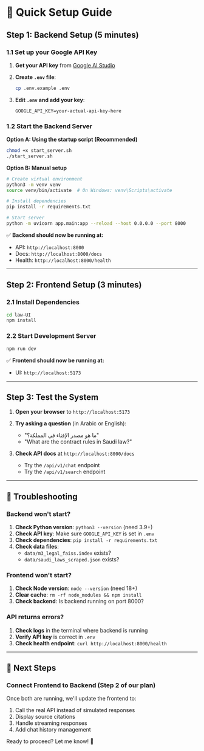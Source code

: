 # 🚀 Quick Setup Guide

## Step 1: Backend Setup (5 minutes)

### 1.1 Set up your Google API Key

1. **Get your API key** from [Google AI Studio](https://makersuite.google.com/app/apikey)

2. **Create `.env` file**:
   ```bash
   cp .env.example .env
   ```

3. **Edit `.env` and add your key**:
   ```env
   GOOGLE_API_KEY=your-actual-api-key-here
   ```

### 1.2 Start the Backend Server

**Option A: Using the startup script (Recommended)**
```bash
chmod +x start_server.sh
./start_server.sh
```

**Option B: Manual setup**
```bash
# Create virtual environment
python3 -m venv venv
source venv/bin/activate  # On Windows: venv\Scripts\activate

# Install dependencies
pip install -r requirements.txt

# Start server
python -m uvicorn app.main:app --reload --host 0.0.0.0 --port 8000
```

✅ **Backend should now be running at:**
- API: `http://localhost:8000`
- Docs: `http://localhost:8000/docs`
- Health: `http://localhost:8000/health`

---

## Step 2: Frontend Setup (3 minutes)

### 2.1 Install Dependencies

```bash
cd law-UI
npm install
```

### 2.2 Start Development Server

```bash
npm run dev
```

✅ **Frontend should now be running at:**
- UI: `http://localhost:5173`

---

## Step 3: Test the System

1. **Open your browser** to `http://localhost:5173`

2. **Try asking a question** (in Arabic or English):
   - "ما هو مصدر الإفتاء في المملكة؟"
   - "What are the contract rules in Saudi law?"

3. **Check API docs** at `http://localhost:8000/docs`
   - Try the `/api/v1/chat` endpoint
   - Try the `/api/v1/search` endpoint

---

## 🔧 Troubleshooting

### Backend won't start?

1. **Check Python version**: `python3 --version` (need 3.9+)
2. **Check API key**: Make sure `GOOGLE_API_KEY` is set in `.env`
3. **Check dependencies**: `pip install -r requirements.txt`
4. **Check data files**:
   - `data/m3_legal_faiss.index` exists?
   - `data/saudi_laws_scraped.json` exists?

### Frontend won't start?

1. **Check Node version**: `node --version` (need 18+)
2. **Clear cache**: `rm -rf node_modules && npm install`
3. **Check backend**: Is backend running on port 8000?

### API returns errors?

1. **Check logs** in the terminal where backend is running
2. **Verify API key** is correct in `.env`
3. **Check health endpoint**: `curl http://localhost:8000/health`

---

## 📝 Next Steps

### Connect Frontend to Backend (Step 2 of our plan)

Once both are running, we'll update the frontend to:
1. Call the real API instead of simulated responses
2. Display source citations
3. Handle streaming responses
4. Add chat history management

Ready to proceed? Let me know! 🚀
